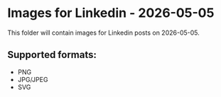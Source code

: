 # Images for Linkedin - 2026-05-05

This folder will contain images for Linkedin posts on 2026-05-05.

## Supported formats:
- PNG
- JPG/JPEG
- SVG
